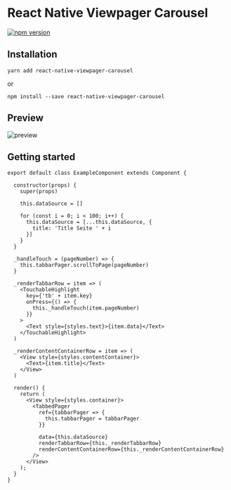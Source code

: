 # React Native Viewpager Carousel

[![npm version](https://badge.fury.io/js/react-native-viewpager-carousel.svg)](https://badge.fury.io/js/react-native-viewpager-carousel)

## Installation

```
yarn add react-native-viewpager-carousel
```
or 
```
npm install --save react-native-viewpager-carousel
```

## Preview

![preview](http://i.imgur.com/tJ7Xr5n.gif)

## Getting started

```
export default class ExampleComponent extends Component {

  constructor(props) {
    super(props)

    this.dataSource = []

    for (const i = 0; i < 100; i++) {
      this.dataSource = [...this.dataSource, {
        title: 'Title Seite ' + i
      }]
    }
  }

  _handleTouch = (pageNumber) => {
    this.tabbarPager.scrollToPage(pageNumber)
  }

  _renderTabbarRow = item => (
    <TouchableHighlight
      key={'tb' + item.key}
      onPress={() => {
        this._handleTouch(item.pageNumber)
      }}
    >
      <Text style={styles.text}>{item.data}</Text>
    </TouchableHighlight>
  )

  _renderContentContainerRow = item => (
    <View style={styles.contentContainer}>
      <Text>{item.title}</Text>
    </View>
  )

  render() {
    return (
      <View style={styles.container}>
        <TabbedPager
          ref={tabbarPager => {
            this.tabbarPager = tabbarPager
          }}

          data={this.dataSource}
          renderTabbarRow={this._renderTabbarRow}
          renderContentContainerRow={this._renderContentContainerRow}
        />
      </View>
    );
  }
}
```
